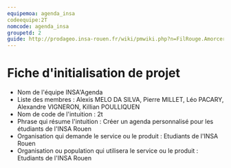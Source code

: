 ```yaml
---
equipemoa: agenda_insa
codeequipe:2T
nomcode: agenda_insa
groupetd: 2
guide: http://prodageo.insa-rouen.fr/wiki/pmwiki.php?n=FilRouge.AmorcerProjet
---
```

# Fiche d'initialisation de projet

- Nom de l'équipe INSA'Agenda
- Liste des membres : Alexis MELO DA SILVA, Pierre MILLET, Léo PACARY, Alexandre VIGNERON, Killian POULLIQUEN
- Nom de code de l'intuition : 2t
- Phrase qui résume l'intuition : Créer un agenda personnalisé pour les étudiants de l'INSA Rouen
- Organisation qui demande le service ou le produit : Etudiants de l'INSA Rouen
- Organisation ou population qui utilisera le service ou le produit : Etudiants de l'INSA Rouen
